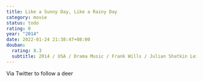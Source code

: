 ```yaml
---
title: Like a Sunny Day, Like a Rainy Day
category: movie
status: todo
rating: 0
year: "2014"
date: 2022-01-24 21:38:47+08:00
douban:
  rating: 8.3
  subtitle: 2014 / USA / Drama Music / Frank Wills / Julian Shatkin Leighton Meester
---
```


Via Twitter to follow a deer
